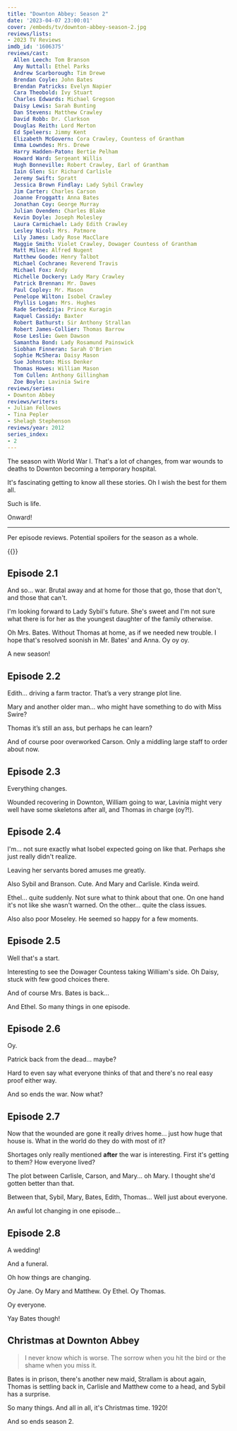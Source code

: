 ```yaml
---
title: "Downton Abbey: Season 2"
date: '2023-04-07 23:00:01'
cover: /embeds/tv/downton-abbey-season-2.jpg
reviews/lists:
- 2023 TV Reviews
imdb_id: '1606375'
reviews/cast:
  Allen Leech: Tom Branson
  Amy Nuttall: Ethel Parks
  Andrew Scarborough: Tim Drewe
  Brendan Coyle: John Bates
  Brendan Patricks: Evelyn Napier
  Cara Theobold: Ivy Stuart
  Charles Edwards: Michael Gregson
  Daisy Lewis: Sarah Bunting
  Dan Stevens: Matthew Crawley
  David Robb: Dr. Clarkson
  Douglas Reith: Lord Merton
  Ed Speleers: Jimmy Kent
  Elizabeth McGovern: Cora Crawley, Countess of Grantham
  Emma Lowndes: Mrs. Drewe
  Harry Hadden-Paton: Bertie Pelham
  Howard Ward: Sergeant Willis
  Hugh Bonneville: Robert Crawley, Earl of Grantham
  Iain Glen: Sir Richard Carlisle
  Jeremy Swift: Spratt
  Jessica Brown Findlay: Lady Sybil Crawley
  Jim Carter: Charles Carson
  Joanne Froggatt: Anna Bates
  Jonathan Coy: George Murray
  Julian Ovenden: Charles Blake
  Kevin Doyle: Joseph Molesley
  Laura Carmichael: Lady Edith Crawley
  Lesley Nicol: Mrs. Patmore
  Lily James: Lady Rose MacClare
  Maggie Smith: Violet Crawley, Dowager Countess of Grantham
  Matt Milne: Alfred Nugent
  Matthew Goode: Henry Talbot
  Michael Cochrane: Reverend Travis
  Michael Fox: Andy
  Michelle Dockery: Lady Mary Crawley
  Patrick Brennan: Mr. Dawes
  Paul Copley: Mr. Mason
  Penelope Wilton: Isobel Crawley
  Phyllis Logan: Mrs. Hughes
  Rade Serbedzija: Prince Kuragin
  Raquel Cassidy: Baxter
  Robert Bathurst: Sir Anthony Strallan
  Robert James-Collier: Thomas Barrow
  Rose Leslie: Gwen Dawson
  Samantha Bond: Lady Rosamund Painswick
  Siobhan Finneran: Sarah O'Brien
  Sophie McShera: Daisy Mason
  Sue Johnston: Miss Denker
  Thomas Howes: William Mason
  Tom Cullen: Anthony Gillingham
  Zoe Boyle: Lavinia Swire
reviews/series:
- Downton Abbey
reviews/writers:
- Julian Fellowes
- Tina Pepler
- Shelagh Stephenson
reviews/year: 2012
series_index:
- 2
---
```

The season with World War I. That's a lot of changes, from war wounds to deaths to Downton becoming a temporary hospital. 

It's fascinating getting to know all these stories. Oh I wish the best for them all. 

Such is life. 

Onward!

- - - -

Per episode reviews. Potential spoilers for the season as a whole. 

{{<toc>}}

## Episode 2.1
And so... war. Brutal away and at home for those that go, those that don't, and those that can't. 

I'm looking forward to Lady Sybil's future. She's sweet and I'm not sure what there is for her as the youngest daughter of the family otherwise. 

Oh Mrs. Bates. Without Thomas at home, as if we needed new trouble. I hope that's resolved soonish in Mr. Bates' and Anna. Oy oy oy. 

A new season!

## Episode 2.2

Edith… driving a farm tractor. That’s a very strange plot line. 

Mary and another older man… who might have something to do with Miss Swire?

Thomas it’s still an ass, but perhaps he can learn?

And of course poor overworked Carson. Only a middling large staff to order about now. 

## Episode 2.3 

Everything changes. 

Wounded recovering in Downton, William going to war, Lavinia might very well have some skeletons after all, and Thomas in charge (oy?!). 

## Episode 2.4

I'm... not sure exactly what Isobel expected going on like that. Perhaps she just really didn't realize. 

Leaving her servants bored amuses me greatly. 

Also Sybil and Branson. Cute. And Mary and Carlisle. Kinda weird. 

Ethel... quite suddenly. Not sure what to think about that one. On one hand it's not like she wasn't warned. On the other... quite the class issues. 

Also also poor Moseley. He seemed so happy for a few moments. 

## Episode 2.5

Well that's a start. 

Interesting to see the Dowager Countess taking William's side. Oh Daisy, stuck with few good choices there. 

And of course Mrs. Bates is back... 

And Ethel. So many things in one episode. 

## Episode 2.6

Oy. 

Patrick back from the dead... maybe? 

Hard to even say what everyone thinks of that and there's no real easy proof either way. 

And so ends the war. Now what?

## Episode 2.7

Now that the wounded are gone it really drives home... just how huge that house is. What in the world do they do with most of it?

Shortages only really mentioned **after** the war is interesting. First it's getting to them? How everyone lived? 

The plot between Carlisle, Carson, and Mary... oh Mary. I thought she'd gotten better than that.

Between that, Sybil, Mary, Bates, Edith, Thomas... Well just about everyone. 

An awful lot changing in one episode...

## Episode 2.8

A wedding!

And a funeral. 

Oh how things are changing. 

Oy Jane. Oy Mary and Matthew. Oy Ethel. Oy Thomas. 

Oy everyone. 

Yay Bates though!

## Christmas at Downton Abbey

> I never know which is worse. The sorrow when you hit the bird or the shame when you miss it.   

Bates is in prison, there's another new maid, Strallam is about again, Thomas is settling back in, Carlisle and Matthew come to a head, and Sybil has a surprise. 

So many things. And all in all, it's Christmas time. 1920!

And so ends season 2. 

